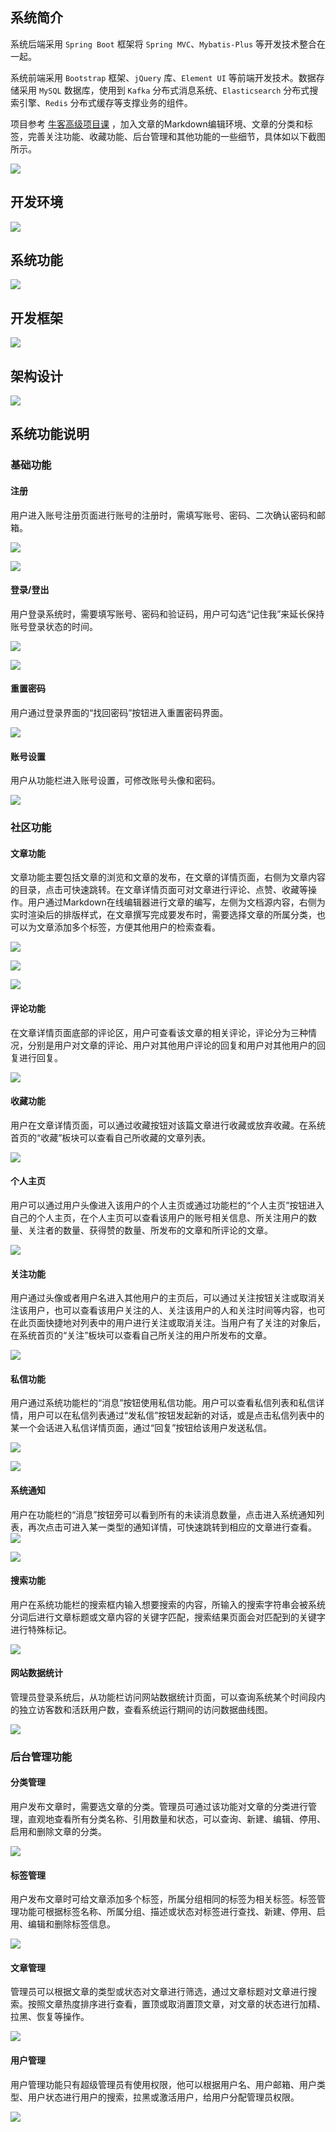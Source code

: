 ## 系统简介

系统后端采用 `Spring Boot` 框架将 `Spring MVC`、`Mybatis-Plus` 等开发技术整合在一起。

系统前端采用 `Bootstrap` 框架、`jQuery` 库、`Element UI` 等前端开发技术。数据存储采用 `MySQL` 数据库，使用到 `Kafka` 分布式消息系统、`Elasticsearch` 分布式搜索引擎、`Redis` 分布式缓存等支撑业务的组件。

项目参考 [牛客高级项目课](https://gitee.com/link?target=https%3A%2F%2Fwww.nowcoder.com%2Fcourses%2Fsemester%2Fsenior) ，加入文章的Markdown编辑环境、文章的分类和标签，完善关注功能、收藏功能、后台管理和其他功能的一些细节，具体如以下截图所示。

![](https://cdn.jsdelivr.net/gh/hcjjj/blog-img@master/202306201008517.jpg)

## 开发环境

![](https://cdn.jsdelivr.net/gh/hcjjj/blog-img@master/202306201009251.jpg)

## 系统功能
![](https://cdn.jsdelivr.net/gh/hcjjj/blog-img@master/202306201009012.jpg)

## 开发框架

![](https://cdn.jsdelivr.net/gh/hcjjj/blog-img@master/202306201010196.jpg)

## 架构设计

![](https://cdn.jsdelivr.net/gh/hcjjj/blog-img@master/202306201010428.jpg)

## 系统功能说明
### 基础功能
#### 注册
用户进入账号注册页面进行账号的注册时，需填写账号、密码、二次确认密码和邮箱。

![](https://cdn.jsdelivr.net/gh/hcjjj/blog-img@master/202306201010827.jpg)

![](https://cdn.jsdelivr.net/gh/hcjjj/blog-img@master/202306201010105.jpg)

#### 登录/登出

用户登录系统时，需要填写账号、密码和验证码，用户可勾选“记住我”来延长保持账号登录状态的时间。

![](https://cdn.jsdelivr.net/gh/hcjjj/blog-img@master/202306201010086.jpg)

![](https://cdn.jsdelivr.net/gh/hcjjj/blog-img@master/202306201010285.jpg)

#### 重置密码

用户通过登录界面的“找回密码”按钮进入重置密码界面。

![](https://cdn.jsdelivr.net/gh/hcjjj/blog-img@master/202306201010645.jpg)

#### 账号设置
用户从功能栏进入账号设置，可修改账号头像和密码。

![](https://cdn.jsdelivr.net/gh/hcjjj/blog-img@master/202306201010570.jpg)

### 社区功能
#### 文章功能
文章功能主要包括文章的浏览和文章的发布，在文章的详情页面，右侧为文章内容的目录，点击可快速跳转。在文章详情页面可对文章进行评论、点赞、收藏等操作。用户通过Markdown在线编辑器进行文章的编写，左侧为文档源内容，右侧为实时渲染后的排版样式，在文章撰写完成要发布时，需要选择文章的所属分类，也可以为文章添加多个标签，方便其他用户的检索查看。

![](https://cdn.jsdelivr.net/gh/hcjjj/blog-img@master/202306201010375.jpg)

![](https://cdn.jsdelivr.net/gh/hcjjj/blog-img@master/202306201010427.jpg)

![](https://cdn.jsdelivr.net/gh/hcjjj/blog-img@master/202306201011172.jpg)

#### 评论功能
在文章详情页面底部的评论区，用户可查看该文章的相关评论，评论分为三种情况，分别是用户对文章的评论、用户对其他用户评论的回复和用户对其他用户的回复进行回复。

![](https://cdn.jsdelivr.net/gh/hcjjj/blog-img@master/202306201011326.jpg)

#### 收藏功能
用户在文章详情页面，可以通过收藏按钮对该篇文章进行收藏或放弃收藏。在系统首页的“收藏”板块可以查看自己所收藏的文章列表。

![](https://cdn.jsdelivr.net/gh/hcjjj/blog-img@master/202306201011976.jpg)

#### 个人主页
用户可以通过用户头像进入该用户的个人主页或通过功能栏的“个人主页”按钮进入自己的个人主页，在个人主页可以查看该用户的账号相关信息、所关注用户的数量、关注者的数量、获得赞的数量、所发布的文章和所评论的文章。

![](https://cdn.jsdelivr.net/gh/hcjjj/blog-img@master/202306201011734.jpg)

#### 关注功能
用户通过头像或者用户名进入其他用户的主页后，可以通过关注按钮关注或取消关注该用户，也可以查看该用户关注的人、关注该用户的人和关注时间等内容，也可在此页面快捷地对列表中的用户进行关注或取消关注。当用户有了关注的对象后，在系统首页的“关注”板块可以查看自己所关注的用户所发布的文章。

![](https://cdn.jsdelivr.net/gh/hcjjj/blog-img@master/202306201011089.jpg)

#### 私信功能
用户通过系统功能栏的“消息”按钮使用私信功能。用户可以查看私信列表和私信详情，用户可以在私信列表通过“发私信”按钮发起新的对话，或是点击私信列表中的某一个会话进入私信详情页面，通过“回复”按钮给该用户发送私信。

![](https://cdn.jsdelivr.net/gh/hcjjj/blog-img@master/202306201011941.jpg)

![](https://cdn.jsdelivr.net/gh/hcjjj/blog-img@master/202306201011913.jpg)

#### 系统通知
用户在功能栏的“消息”按钮旁可以看到所有的未读消息数量，点击进入系统通知列表，再次点击可进入某一类型的通知详情，可快速跳转到相应的文章进行查看。![](https://cdn.jsdelivr.net/gh/hcjjj/blog-img@master/202306201011886.jpg)

![](https://cdn.jsdelivr.net/gh/hcjjj/blog-img@master/202306201011148.jpg)

#### 搜索功能
用户在系统功能栏的搜索框内输入想要搜索的内容，所输入的搜索字符串会被系统分词后进行文章标题或文章内容的关键字匹配，搜索结果页面会对匹配到的关键字进行特殊标记。

![](https://cdn.jsdelivr.net/gh/hcjjj/blog-img@master/202306201011683.jpg)

#### 网站数据统计
管理员登录系统后，从功能栏访问网站数据统计页面，可以查询系统某个时间段内的独立访客数和活跃用户数，查看系统运行期间的访问数据曲线图。

![](https://cdn.jsdelivr.net/gh/hcjjj/blog-img@master/202306201012460.jpg)

### 后台管理功能
#### 分类管理
用户发布文章时，需要选文章的分类。管理员可通过该功能对文章的分类进行管理，直观地查看所有分类名称、引用数量和状态，可以查询、新建、编辑、停用、启用和删除文章的分类。

![](https://cdn.jsdelivr.net/gh/hcjjj/blog-img@master/202306201012781.jpg)

#### 标签管理
用户发布文章时可给文章添加多个标签，所属分组相同的标签为相关标签。标签管理功能可根据标签名称、所属分组、描述或状态对标签进行查找、新建、停用、启用、编辑和删除标签信息。

![](https://cdn.jsdelivr.net/gh/hcjjj/blog-img@master/202306201012734.jpg)

#### 文章管理
管理员可以根据文章的类型或状态对文章进行筛选，通过文章标题对文章进行搜索。按照文章热度排序进行查看，置顶或取消置顶文章，对文章的状态进行加精、拉黑、恢复等操作。

![](https://cdn.jsdelivr.net/gh/hcjjj/blog-img@master/202306201012593.jpg)

#### 用户管理
用户管理功能只有超级管理员有使用权限，他可以根据用户名、用户邮箱、用户类型、用户状态进行用户的搜索，拉黑或激活用户，给用户分配管理员权限。

![](https://cdn.jsdelivr.net/gh/hcjjj/blog-img@master/202306201012646.jpg)
